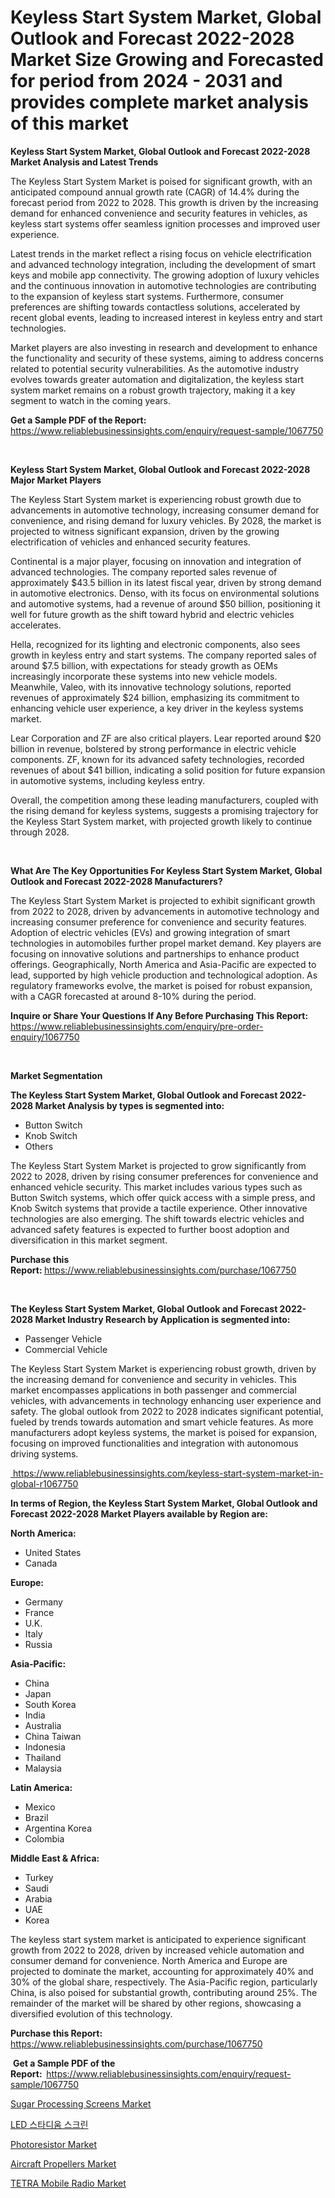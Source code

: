 <p><h1>Keyless Start System Market, Global Outlook and Forecast 2022-2028 Market Size Growing and Forecasted for period from 2024 - 2031 and provides complete market analysis of this market</h1></p><p><strong>Keyless Start System Market, Global Outlook and Forecast 2022-2028 Market Analysis and Latest Trends</strong></p>
<p><p>The Keyless Start System Market is poised for significant growth, with an anticipated compound annual growth rate (CAGR) of 14.4% during the forecast period from 2022 to 2028. This growth is driven by the increasing demand for enhanced convenience and security features in vehicles, as keyless start systems offer seamless ignition processes and improved user experience. </p><p>Latest trends in the market reflect a rising focus on vehicle electrification and advanced technology integration, including the development of smart keys and mobile app connectivity. The growing adoption of luxury vehicles and the continuous innovation in automotive technologies are contributing to the expansion of keyless start systems. Furthermore, consumer preferences are shifting towards contactless solutions, accelerated by recent global events, leading to increased interest in keyless entry and start technologies.</p><p>Market players are also investing in research and development to enhance the functionality and security of these systems, aiming to address concerns related to potential security vulnerabilities. As the automotive industry evolves towards greater automation and digitalization, the keyless start system market remains on a robust growth trajectory, making it a key segment to watch in the coming years.</p></p>
<p><strong>Get a Sample PDF of the Report:&nbsp;</strong> <a href="https://www.reliablebusinessinsights.com/enquiry/request-sample/1067750">https://www.reliablebusinessinsights.com/enquiry/request-sample/1067750</a></p>
<p>&nbsp;</p>
<p><strong>Keyless Start System Market, Global Outlook and Forecast 2022-2028 Major Market Players</strong></p>
<p><p>The Keyless Start System market is experiencing robust growth due to advancements in automotive technology, increasing consumer demand for convenience, and rising demand for luxury vehicles. By 2028, the market is projected to witness significant expansion, driven by the growing electrification of vehicles and enhanced security features.</p><p>Continental is a major player, focusing on innovation and integration of advanced technologies. The company reported sales revenue of approximately $43.5 billion in its latest fiscal year, driven by strong demand in automotive electronics. Denso, with its focus on environmental solutions and automotive systems, had a revenue of around $50 billion, positioning it well for future growth as the shift toward hybrid and electric vehicles accelerates.</p><p>Hella, recognized for its lighting and electronic components, also sees growth in keyless entry and start systems. The company reported sales of around $7.5 billion, with expectations for steady growth as OEMs increasingly incorporate these systems into new vehicle models. Meanwhile, Valeo, with its innovative technology solutions, reported revenues of approximately $24 billion, emphasizing its commitment to enhancing vehicle user experience, a key driver in the keyless systems market.</p><p>Lear Corporation and ZF are also critical players. Lear reported around $20 billion in revenue, bolstered by strong performance in electric vehicle components. ZF, known for its advanced safety technologies, recorded revenues of about $41 billion, indicating a solid position for future expansion in automotive systems, including keyless entry.</p><p>Overall, the competition among these leading manufacturers, coupled with the rising demand for keyless systems, suggests a promising trajectory for the Keyless Start System market, with projected growth likely to continue through 2028.</p></p>
<p>&nbsp;</p>
<p><strong>What Are The Key Opportunities For Keyless Start System Market, Global Outlook and Forecast 2022-2028 Manufacturers?</strong></p>
<p><p>The Keyless Start System Market is projected to exhibit significant growth from 2022 to 2028, driven by advancements in automotive technology and increasing consumer preference for convenience and security features. Adoption of electric vehicles (EVs) and growing integration of smart technologies in automobiles further propel market demand. Key players are focusing on innovative solutions and partnerships to enhance product offerings. Geographically, North America and Asia-Pacific are expected to lead, supported by high vehicle production and technological adoption. As regulatory frameworks evolve, the market is poised for robust expansion, with a CAGR forecasted at around 8-10% during the period.</p></p>
<p><strong>Inquire or Share Your Questions If Any Before Purchasing This Report:</strong> <a href="https://www.reliablebusinessinsights.com/enquiry/pre-order-enquiry/1067750">https://www.reliablebusinessinsights.com/enquiry/pre-order-enquiry/1067750</a></p>
<p>&nbsp;</p>
<p><strong>Market Segmentation</strong></p>
<p><strong>The Keyless Start System Market, Global Outlook and Forecast 2022-2028 Market Analysis by types is segmented into:</strong></p>
<p><ul><li>Button Switch</li><li>Knob Switch</li><li>Others</li></ul></p>
<p><p>The Keyless Start System Market is projected to grow significantly from 2022 to 2028, driven by rising consumer preferences for convenience and enhanced vehicle security. This market includes various types such as Button Switch systems, which offer quick access with a simple press, and Knob Switch systems that provide a tactile experience. Other innovative technologies are also emerging. The shift towards electric vehicles and advanced safety features is expected to further boost adoption and diversification in this market segment.</p></p>
<p><strong>Purchase this Report:&nbsp;</strong><a href="https://www.reliablebusinessinsights.com/purchase/1067750">https://www.reliablebusinessinsights.com/purchase/1067750</a></p>
<p>&nbsp;</p>
<p><strong>The Keyless Start System Market, Global Outlook and Forecast 2022-2028 Market Industry Research by Application is segmented into:</strong></p>
<p><ul><li>Passenger Vehicle</li><li>Commercial Vehicle</li></ul></p>
<p><p>The Keyless Start System Market is experiencing robust growth, driven by the increasing demand for convenience and security in vehicles. This market encompasses applications in both passenger and commercial vehicles, with advancements in technology enhancing user experience and safety. The global outlook from 2022 to 2028 indicates significant potential, fueled by trends towards automation and smart vehicle features. As more manufacturers adopt keyless systems, the market is poised for expansion, focusing on improved functionalities and integration with autonomous driving systems.</p></p>
<p><a href="https://www.reliablebusinessinsights.com/keyless-start-system-market-in-global-r1067750">&nbsp;https://www.reliablebusinessinsights.com/keyless-start-system-market-in-global-r1067750</a></p>
<p><strong>In terms of Region, the Keyless Start System Market, Global Outlook and Forecast 2022-2028 Market Players available by Region are:</strong></p>
<p>
    <p> <strong> North America: </strong>
        <ul>
            <li>United States</li>
            <li>Canada</li>
        </ul>
        </p> 
    <p> <strong> Europe: </strong>
        <ul>
            <li>Germany</li>
            <li>France</li>
            <li>U.K.</li>
            <li>Italy</li>
            <li>Russia</li>
        </ul>
        </p> 
    <p> <strong> Asia-Pacific: </strong>
        <ul>
            <li>China</li>
            <li>Japan</li>
            <li>South Korea</li>
            <li>India</li>
            <li>Australia</li>
            <li>China Taiwan</li>
            <li>Indonesia</li>
            <li>Thailand</li>
            <li>Malaysia</li>
        </ul>
        </p> 
    <p> <strong> Latin America: </strong>
        <ul>
            <li>Mexico</li>
            <li>Brazil</li>
            <li>Argentina Korea</li>
            <li>Colombia</li>
        </ul>
        </p> 
    <p> <strong> Middle East & Africa: </strong>
        <ul>
            <li>Turkey</li>
            <li>Saudi</li>
            <li>Arabia</li>
            <li>UAE</li>
            <li>Korea</li>
        </ul>
    </p>
    </p>
<p><p>The keyless start system market is anticipated to experience significant growth from 2022 to 2028, driven by increased vehicle automation and consumer demand for convenience. North America and Europe are projected to dominate the market, accounting for approximately 40% and 30% of the global share, respectively. The Asia-Pacific region, particularly China, is also poised for substantial growth, contributing around 25%. The remainder of the market will be shared by other regions, showcasing a diversified evolution of this technology.</p></p>
<p><strong>Purchase this Report: </strong><a href="https://www.reliablebusinessinsights.com/purchase/1067750">https://www.reliablebusinessinsights.com/purchase/1067750</a></p>
<p>&nbsp;<strong>Get a Sample PDF of the Report:&nbsp;&nbsp;</strong><a href="https://www.reliablebusinessinsights.com/enquiry/request-sample/1067750">https://www.reliablebusinessinsights.com/enquiry/request-sample/1067750</a></p>
<p><strong></strong></p>
<p><p><a href="https://issuu.com/reportprime-2/docs/sugar-processing-screens-market-siz_5c69e69957c390">Sugar Processing Screens Market</a></p><p><a href="https://medium.com/@anbariasra61/%EA%B8%80%EB%A1%9C%EB%B2%8C-led-%EC%8A%A4%ED%83%80%EB%94%94%EC%9B%80-%EC%8A%A4%ED%81%AC%EB%A6%B0-%EC%8B%9C%EC%9E%A5-%EB%8F%99%ED%96%A5-%EB%AF%B8%EB%9E%98-%ED%8A%B8%EB%A0%8C%EB%93%9C-%EB%B0%8F-%EC%8B%9C%EC%9E%A5-%EC%A0%84%EB%9E%B5-%EC%98%88%EC%83%81-2024-2031-93a4e331d3c2">LED 스타디움 스크린</a></p><p><a href="https://medium.com/@matianey76856/photoresistor-market-2024-2031-industry-insights-and-investment-opportunities-a3aca751da3b">Photoresistor Market</a></p><p><a href="https://www.linkedin.com/pulse/mapping-aircraft-propellers-market-trends-challenges-breakthroughs-7zs9e?trackingId=tMFlR2qSQK6rvpSG79Nn%2Bw%3D%3D">Aircraft Propellers Market</a></p><p><a href="https://medium.com/@matianey76856/tetra-mobile-radio-market-outlook-complete-industry-analysis-2024-to-2031-1815d0fb4071">TETRA Mobile Radio Market</a></p></p>